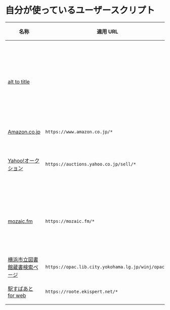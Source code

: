 # 自分が使っているユーザースクリプト

| 名称 | 適用 URL | 処理内容 |
|-|-|-|
| [alt to title](https://github.com/SaekiTominaga/browser/raw/main/packages/userscript/dist/alt-to-title.user.js) | | 画像の `alt` 属性値をツールチップ表示するため `title` 属性にコピーする |
| [Amazon.co.jp](https://github.com/SaekiTominaga/browser/raw/main/packages/userscript/dist/amazon_co_jp.user.js) | `https://www.amazon.co.jp/*` | リンク改善 |
| [Yahoo!オークション](https://github.com/SaekiTominaga/browser/raw/main/packages/userscript/dist/auctions_yahoo_co_jp.user.js) | `https://auctions.yahoo.co.jp/sell/*` | 出品フォームのキーボード操作の改善 |
| [mozaic.fm](https://github.com/SaekiTominaga/browser/raw/main/packages/userscript/dist/mozaic_fm.user.js) | `https://mozaic.fm/*` | Web podcast を Cookie 無効環境でも聴けるようにする |
| [横浜市立図書館蔵書検索ページ](https://github.com/SaekiTominaga/browser/raw/main/packages/userscript/dist/opac_lib_city_yokohama_lg_jp.user.js) | `https://opac.lib.city.yokohama.lg.jp/winj/opac/*` | フォーム UI の改善 |
| [駅すぱあと for web](https://github.com/SaekiTominaga/browser/raw/main/packages/userscript/dist/roote_ekispert_net.user.js) | `https://roote.ekispert.net/*` | フォーム UI の改善 |
